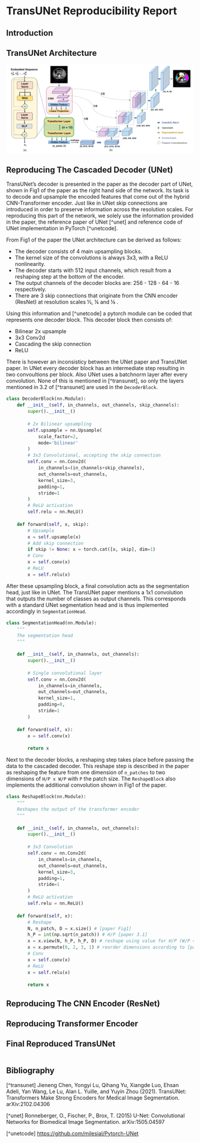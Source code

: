# TransUNet Reproducibility Report

## Introduction

## TransUNet Architecture
![](/figs/architecture.png)

## Reproducing The Cascaded Decoder (UNet)
TransUNet’s decoder is presented in the paper as the decoder part of UNet, shown in Fig1 of the paper as the right hand side of the network. Its task is to decode and upsample the encoded features that come out of the hybrid CNN-Transformer encoder. Just like in UNet skip connections are introduced in order to preserve information across the resolution scales. For reproducing this part of the network, we solely use the information provided in the paper, the reference paper of UNet [^unet] and reference code of UNet implementation in PyTorch [^unetcode].

From Fig1 of the paper the UNet architecture can be derived as follows:
- The decoder consists of 4 main upsampling blocks.
- The kernel size of the convolutions is always 3x3, with a ReLU nonlinearity.
- The decoder starts with 512 input channels, which result from a reshaping step at the bottom of the encoder.
- The output channels of the decoder blocks are: 256 - 128 - 64 - 16 respectively.
- There are 3 skip connections that originate from the CNN encoder (ResNet) at resolution scales ½, ¼ and ⅛ .

Using this information and [^unetcode] a pytorch module can be coded that represents one decoder block. This decoder block then consists of:
- Bilinear 2x upsample
- 3x3 Conv2d
- Cascading the skip connection
- ReLU

There is however an inconsisticy between the UNet paper and TransUNet paper. In UNet every decoder block has an intermediate step resulting in two convoultions per block. Also UNet uses a batchnorm layer after every convolution. None of this is mentioned in [^transunet], so only the layers mentioned in 3.2 of [^transunet] are used in the `DecoderBlock`.

```python
class DecoderBlock(nn.Module):
    def __init__(self, in_channels, out_channels, skip_channels):
        super().__init__()
        
        # 2x Bilinear upsampling
        self.upsample = nn.Upsample(
            scale_factor=2,
            mode='bilinear'
        )
        # 3x3 Convolutional, accepting the skip connection
        self.conv = nn.Conv2d(
            in_channels=(in_channels+skip_channels),
            out_channels=out_channels,
            kernel_size=3,
            padding=1,
            stride=1
        )
        # ReLU activation
        self.relu = nn.ReLU()

    def forward(self, x, skip):
        # Upsample
        x = self.upsample(x)
        # Add skip connection
        if skip != None: x = torch.cat([x, skip], dim=1)
        # Conv
        x = self.conv(x)
        # ReLU
        x = self.relu(x)
```

After these upsampling block, a final convolution acts as the segmentation head, just like in UNet. The TransUNet paper mentions a 1x1 convolution that outputs the number of classes as output channels. This corresponds with a standard UNet segmentation head and is thus implemented accordingly in `SegmentationHead`.

```python
class SegmentationHead(nn.Module):
    """ 
    The segmentation head
    """

    def __init__(self, in_channels, out_channels):
        super().__init__()

        # Single convolutional layer
        self.conv = nn.Conv2d(
            in_channels=in_channels,
            out_channels=out_channels,
            kernel_size=1,
            padding=0,
            stride=1
        )

    def forward(self, x):
        x = self.conv(x)

        return x
```

Next to the decoder blocks, a reshaping step takes place before passing the data to the cascaded decoder. This reshape step is described in the paper as reshaping the feature from one dimension of `n_patches` to two dimensions of `H/P x W/P` with `P` the patch size. The `ReshapeBlock` also implements the additional convolution shown in Fig1 of the paper.

```python
class ReshapeBlock(nn.Module):
    """
    Reshapes the output of the transformer encoder
    """

    def __init__(self, in_channels, out_channels):
        super().__init__()

        # 3x3 Convolution
        self.conv = nn.Conv2d(
            in_channels=in_channels,
            out_channels=out_channels,
            kernel_size=3,
            padding=1,
            stride=1
        )
        # ReLU activation
        self.relu = nn.ReLU()
    
    def forward(self, x):
        # Reshape
        N, n_patch, D = x.size() # [paper Fig1]
        h_P = int(np.sqrt(n_patch)) # H/P [paper 3.1]
        x = x.view(N, h_P, h_P, D) # reshape using value for H/P (W/P = H/P)
        x = x.permute(0, 2, 3, 1) # reorder dimensions according to [paper Fig1]
        # Conv
        x = self.conv(x)
        # ReLU
        x = self.relu(x)

        return x
```


## Reproducing The CNN Encoder (ResNet)

## Reproducing Transformer Encoder

## Final Reproduced TransUNet

```python
```

## Bibliography

[^transunet] Jieneng Chen, Yongyi Lu, Qihang Yu, Xiangde Luo,
Ehsan Adeli, Yan Wang, Le Lu, Alan L. Yuille, and Yuyin Zhou (2021). TransUNet: Transformers Make Strong
Encoders for Medical Image Segmentation. 	arXiv:2102.04306

[^unet] Ronneberger, O., Fischer, P., Brox, T. (2015) U-Net: Convolutional Networks for Biomedical
Image Segmentation. arXiv:1505.04597

[^unetcode] https://github.com/milesial/Pytorch-UNet